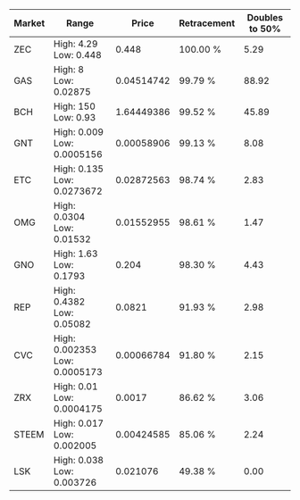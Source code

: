| Market | Range | Price| Retracement | Doubles to 50% |
| --- | --- | --- | --- | --- |
| ZEC | High: 4.29<br />Low: 0.448 | 0.448 | 100.00 % | 5.29 |
| GAS | High: 8<br />Low: 0.02875 | 0.04514742 | 99.79 % | 88.92 |
| BCH | High: 150<br />Low: 0.93 | 1.64449386 | 99.52 % | 45.89 |
| GNT | High: 0.009<br />Low: 0.0005156 | 0.00058906 | 99.13 % | 8.08 |
| ETC | High: 0.135<br />Low: 0.0273672 | 0.02872563 | 98.74 % | 2.83 |
| OMG | High: 0.0304<br />Low: 0.01532 | 0.01552955 | 98.61 % | 1.47 |
| GNO | High: 1.63<br />Low: 0.1793 | 0.204 | 98.30 % | 4.43 |
| REP | High: 0.4382<br />Low: 0.05082 | 0.0821 | 91.93 % | 2.98 |
| CVC | High: 0.002353<br />Low: 0.0005173 | 0.00066784 | 91.80 % | 2.15 |
| ZRX | High: 0.01<br />Low: 0.0004175 | 0.0017 | 86.62 % | 3.06 |
| STEEM | High: 0.017<br />Low: 0.002005 | 0.00424585 | 85.06 % | 2.24 |
| LSK | High: 0.038<br />Low: 0.003726 | 0.021076 | 49.38 % | 0.00 |
